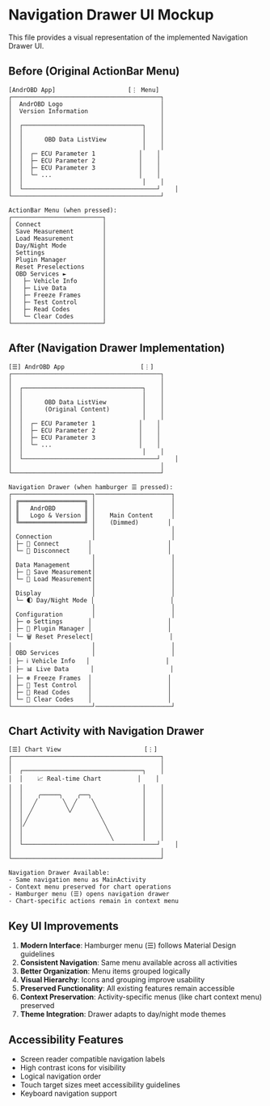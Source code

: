 # Navigation Drawer UI Mockup

This file provides a visual representation of the implemented Navigation Drawer UI.

## Before (Original ActionBar Menu)
```
[AndrOBD App]                    [⋮ Menu]
┌─────────────────────────────────────────┐
│  AndrOBD Logo                           │
│  Version Information                    │
│                                         │
│  ┌─────────────────────────────────┐    │
│  │                                 │    │
│  │      OBD Data ListView          │    │
│  │                                 │    │
│  │  ┌─ ECU Parameter 1            │    │
│  │  ├─ ECU Parameter 2            │    │
│  │  ├─ ECU Parameter 3            │    │
│  │  └─ ...                        │    │
│  │                                 │    │
│  └─────────────────────────────────────┘    │
└─────────────────────────────────────────┘

ActionBar Menu (when pressed):
┌─────────────────────────┐
│ Connect                 │
│ Save Measurement        │
│ Load Measurement        │
│ Day/Night Mode          │
│ Settings                │
│ Plugin Manager          │
│ Reset Preselections     │
│ OBD Services ►          │
│   ├─ Vehicle Info       │
│   ├─ Live Data          │
│   ├─ Freeze Frames      │
│   ├─ Test Control       │
│   ├─ Read Codes         │
│   └─ Clear Codes        │
└─────────────────────────┘
```

## After (Navigation Drawer Implementation)
```
[☰] AndrOBD App                     [⋮]
┌─────────────────────────────────────────┐
│                                         │
│  ┌─────────────────────────────────┐    │
│  │                                 │    │
│  │      OBD Data ListView          │    │
│  │      (Original Content)         │    │
│  │                                 │    │
│  │  ┌─ ECU Parameter 1            │    │
│  │  ├─ ECU Parameter 2            │    │
│  │  ├─ ECU Parameter 3            │    │
│  │  └─ ...                        │    │
│  │                                 │    │
│  └─────────────────────────────────────┘    │
│                                         │
└─────────────────────────────────────────┘

Navigation Drawer (when hamburger ☰ pressed):
┌──────────────────────┐─────────────────────┐
│ ╔══════════════════╗ │                     │
│ ║   AndrOBD        ║ │                     │
│ ║   Logo & Version ║ │    Main Content     │
│ ╚══════════════════╝ │    (Dimmed)        │
│                      │                     │
│ Connection           │                     │
│ ├─ 🔌 Connect        │                     │
│ └─ 🔌 Disconnect     │                     │
│                      │                     │
│ Data Management      │                     │
│ ├─ 💾 Save Measurement│                     │
│ └─ 📁 Load Measurement│                     │
│                      │                     │
│ Display              │                     │
│ └─ 🌓 Day/Night Mode │                     │
│                      │                     │
│ Configuration        │                     │
│ ├─ ⚙️ Settings       │                     │
│ ├─ 🧩 Plugin Manager │                     │
│ └─ 🗑️ Reset Preselect│                     │
│                      │                     │
│ OBD Services         │                     │
│ ├─ ℹ️ Vehicle Info   │                     │
│ ├─ 📊 Live Data      │                     │
│ ├─ ❄️ Freeze Frames  │                     │
│ ├─ 🔧 Test Control   │                     │
│ ├─ 🚨 Read Codes     │                     │
│ └─ 🧹 Clear Codes    │                     │
└──────────────────────┘─────────────────────┘
```

## Chart Activity with Navigation Drawer
```
[☰] Chart View                       [⋮]
┌─────────────────────────────────────────┐
│                                         │
│  ┌─────────────────────────────────┐    │
│  │    📈 Real-time Chart          │    │
│  │                                 │    │
│  │    ╭─────╮    ╭──╮              │    │
│  │   ╱       ╲  ╱    ╲             │    │
│  │  ╱         ╲╱      ╲            │    │
│  │ ╱                   ╲           │    │
│  │╱                     ╲          │    │
│  │                       ╲         │    │
│  │                        ╲        │    │
│  └─────────────────────────────────────┘    │
│                                         │
└─────────────────────────────────────────┘

Navigation Drawer Available:
- Same navigation menu as MainActivity
- Context menu preserved for chart operations
- Hamburger menu (☰) opens navigation drawer
- Chart-specific actions remain in context menu
```

## Key UI Improvements

1. **Modern Interface**: Hamburger menu (☰) follows Material Design guidelines
2. **Consistent Navigation**: Same menu available across all activities
3. **Better Organization**: Menu items grouped logically
4. **Visual Hierarchy**: Icons and grouping improve usability
5. **Preserved Functionality**: All existing features remain accessible
6. **Context Preservation**: Activity-specific menus (like chart context menu) preserved
7. **Theme Integration**: Drawer adapts to day/night mode themes

## Accessibility Features

- Screen reader compatible navigation labels
- High contrast icons for visibility
- Logical navigation order
- Touch target sizes meet accessibility guidelines
- Keyboard navigation support